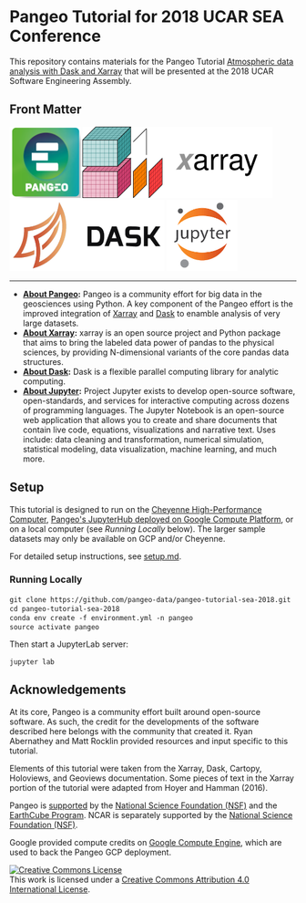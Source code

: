 # Pangeo Tutorial for 2018 UCAR SEA Conference

This repository contains materials for the Pangeo Tutorial [Atmospheric data analysis with Dask and Xarray](https://sea.ucar.edu/event/atmospheric-data-analysis-dask-and-xarray) that will be presented at the 2018 UCAR Software Engineering Assembly.

## Front Matter

<img src="./images/pangeo_card_green.png" height="125"> <img src="./images/xarray.png" height="125"> <img src="./images/dask.png" height="125"> <img src="./images/jupyter.png" height="125">

-----

- **[About Pangeo](https://pangeo-data.github.io/):** Pangeo is a community effort for big data in the geosciences using Python. A key component of the Pangeo effort is the improved integration of [Xarray](http://xarray.pydata.org/en/latest/index.html) and [Dask](http://dask.pydata.org/en/latest/index.html) to enamble analysis of very large datasets.
- **[About Xarray](http://xarray.pydata.org/en/latest/index.html):** xarray is an open source project and Python package that aims to bring the labeled data power of pandas to the physical sciences, by providing N-dimensional variants of the core pandas data structures.
- **[About Dask](http://dask.pydata.org/en/latest/index.html):** Dask is a flexible parallel computing library for analytic computing.
- **[About Jupyter](http://jupyter.org/):** Project Jupyter exists to develop open-source software, open-standards, and services for interactive computing across dozens of programming languages. The Jupyter Notebook is an open-source web application that allows you to create and share documents that contain live code, equations, visualizations and narrative text. Uses include: data cleaning and transformation, numerical simulation, statistical modeling, data visualization, machine learning, and much more.

## Setup

This tutorial is designed to run on the [Cheyenne High-Performance Computer](https://www2.cisl.ucar.edu/resources/computational-systems/cheyenne), [Pangeo's JupyterHub deployed on Google Compute Platform](http://pangeo.pydata.org/), or on a local computer (see *Running Locally* below). The larger sample datasets may only be available on GCP and/or Cheyenne.

For detailed setup instructions, see [setup.md](./setup.md).

### Running Locally

```
git clone https://github.com/pangeo-data/pangeo-tutorial-sea-2018.git
cd pangeo-tutorial-sea-2018
conda env create -f environment.yml -n pangeo
source activate pangeo
```

Then start a JupyterLab server:

```
jupyter lab
```

## Acknowledgements

At its core, Pangeo is a community effort built around open-source software. As such, the credit for the developments of the software described here belongs with the community that created it. Ryan Abernathey and Matt Rocklin provided resources and input specific to this tutorial.

Elements of this tutorial were taken from the Xarray, Dask, Cartopy, Holoviews, and Geoviews documentation. Some pieces of text in the Xarray portion of the tutorial were adapted from Hoyer and Hamman (2016).

Pangeo is [supported](https://www.nsf.gov/awardsearch/showAward?AWD_ID=1740633&HistoricalAwards=false) by the [National Science Foundation (NSF)](https://www.nsf.gov/) and the [EarthCube Program](https://www.earthcube.org/). NCAR is separately supported by the [National Science Foundation (NSF)](https://www.nsf.gov/).

Google provided compute credits on [Google Compute Engine](https://cloud.google.com/), which are used to back the Pangeo GCP deployment.

<a rel="license" href="http://creativecommons.org/licenses/by/4.0/"><img alt="Creative Commons License" style="border-width:0" src="https://i.creativecommons.org/l/by/4.0/88x31.png" /></a><br />This work is licensed under a <a rel="license" href="http://creativecommons.org/licenses/by/4.0/">Creative Commons Attribution 4.0 International License</a>.
